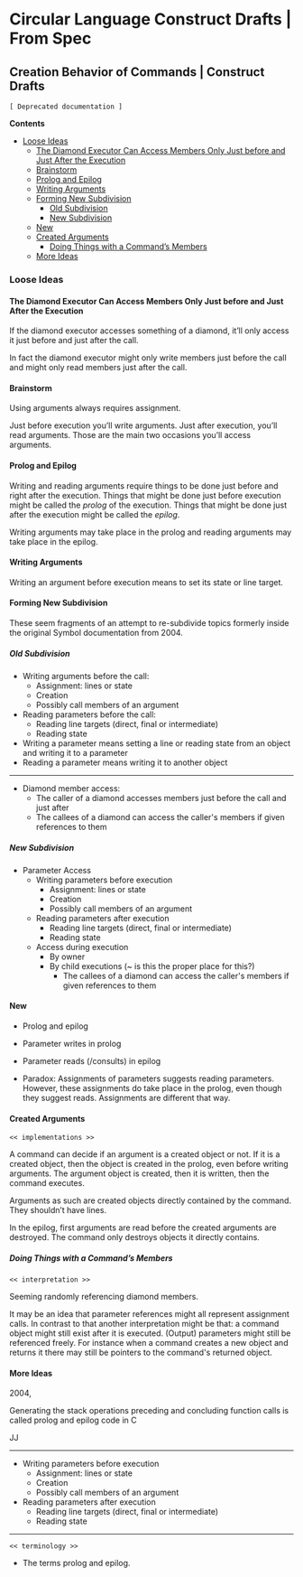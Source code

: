 Circular Language Construct Drafts | From Spec
==============================================

Creation Behavior of Commands | Construct Drafts
------------------------------------------------

`[ Deprecated documentation ]`

__Contents__

- [Loose Ideas](#loose-ideas)
    - [The Diamond Executor Can Access Members Only Just before and Just After the Execution](#the-diamond-executor-can-access-members-only-just-before-and-just-after-the-execution)
    - [Brainstorm](#brainstorm)
    - [Prolog and Epilog](#prolog-and-epilog)
    - [Writing Arguments](#writing-arguments)
    - [Forming New Subdivision](#forming-new-subdivision)
        - [Old Subdivision](#old-subdivision)
        - [New Subdivision](#new-subdivision)
    - [New](#new)
    - [Created Arguments](#created-arguments)
        - [Doing Things with a Command’s Members](#doing-things-with-a-commands-members)
    - [More Ideas](#more-ideas)

### Loose Ideas

#### The Diamond Executor Can Access Members Only Just before and Just After the Execution

If the diamond executor accesses something of a diamond, it’ll only access it just before and just after the call.

In fact the diamond executor might only write members just before the call and might only read members just after the call.

#### Brainstorm

Using arguments always requires assignment.

Just before execution you’ll write arguments. Just after execution, you’ll read arguments. Those are the main two occasions you’ll access arguments.

#### Prolog and Epilog

Writing and reading arguments require things to be done just before and right after the execution. Things that might be done just before execution might be called the *prolog* of the execution. Things that might be done just after the execution might be called the *epilog*.

Writing arguments may take place in the prolog and reading arguments may take place in the epilog.

#### Writing Arguments

Writing an argument before execution means to set its state or line target.

#### Forming New Subdivision

These seem fragments of an attempt to re-subdivide topics formerly inside the original Symbol documentation from 2004.

##### Old Subdivision

- Writing arguments before the call:
    - Assignment: lines or state
    - Creation
    - Possibly call members of an argument
- Reading parameters before the call:
    - Reading line targets (direct, final or intermediate)
    - Reading state
- Writing a parameter means setting a line or reading state from an object and writing it to a parameter
- Reading a parameter means writing it to another object

-----

- Diamond member access:
    - The caller of a diamond accesses members just before the call and just after
    - The callees of a diamond can access the caller's members if given references to them

##### New Subdivision

- Parameter Access
    - Writing parameters before execution
        - Assignment: lines or state
        - Creation
        - Possibly call members of an argument
    - Reading parameters after execution
        - Reading line targets (direct, final or intermediate)
        - Reading state
    - Access during execution
        - By owner
        - By child executions (~ is this the proper place for this?)
            - The callees of a diamond can access the caller's members if given references to them

#### New

- Prolog and epilog
- Parameter writes in prolog
- Parameter reads (/consults) in epilog 

- Paradox: Assignments of parameters suggests reading parameters. However, these assignments do take place in the prolog, even though they suggest reads. Assignments are different that way.

#### Created Arguments

`<< implementations >>`

A command can decide if an argument is a created object or not. If it is a created object, then the object is created in the prolog, even before writing arguments. The argument object is created, then it is written, then the command executes.

Arguments as such are created objects directly contained by the command. They shouldn’t have lines. 

In the epilog, first arguments are read before the created arguments are destroyed. The command only destroys objects it directly contains.

##### Doing Things with a Command’s Members

`<< interpretation >>`

Seeming randomly referencing diamond members.

It may be an idea that parameter references might all represent assignment calls. In contrast to that another interpretation might be that: a command object might still exist after it is executed. (Output) parameters might still be referenced freely. For instance when a command creates a new object and returns it there may still be pointers to the command's returned object.

#### More Ideas

2004,

Generating the stack operations preceding and concluding function calls is called prolog and epilog code in C

JJ

-----

- Writing parameters before execution
    - Assignment: lines or state
    - Creation
    - Possibly call members of an argument
- Reading parameters after execution
    - Reading line targets (direct, final or intermediate)
    - Reading state

-----

`<< terminology >>`

- The terms prolog and epilog.